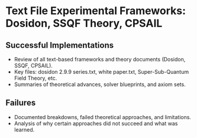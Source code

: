# Text File Experimental Frameworks: Dosidon, SSQF Theory, CPSAIL

## Successful Implementations
- Review of all text-based frameworks and theory documents (Dosidon, SSQF, CPSAIL).
- Key files: dosidon 2.9.9 series.txt, white paper.txt, Super-Sub-Quantum Field Theory, etc.
- Summaries of theoretical advances, solver blueprints, and axiom sets.

## Failures
- Documented breakdowns, failed theoretical approaches, and limitations.
- Analysis of why certain approaches did not succeed and what was learned.
